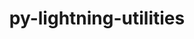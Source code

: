 ---
title: "py-lightning-utilities"
layout: cache
categories: [package, v0.19]
meta: {"versions": ["0.3.0"], "compilers": ["gcc@=7.3.1"], "oss": ["amzn2"], "platforms": ["linux"], "targets": ["x86_64_v3"], "stacks": ["ml-cpu", "ml-cuda"], "num_specs": 1, "num_specs_by_stack": {"ml-cuda": 1, "ml-cpu": 1}}
spec_details: [{"hash": "627vjzys7fhxcjehdsz76zc6guktfsw4", "compiler": "gcc@=7.3.1", "versions": ["0.3.0"], "os": "amzn2", "platform": "linux", "target": "x86_64_v3", "variants": ["build_system=python_pip"], "stacks": ["ml-cuda", "ml-cpu"], "size": "-", "tarball": "https://binaries.spack.io/releases/v0.19/build_cache/linux-amzn2-x86_64_v3/gcc-7.3.1/py-lightning-utilities-0.3.0/linux-amzn2-x86_64_v3-gcc-7.3.1-py-lightning-utilities-0.3.0-627vjzys7fhxcjehdsz76zc6guktfsw4.spack"}]
---